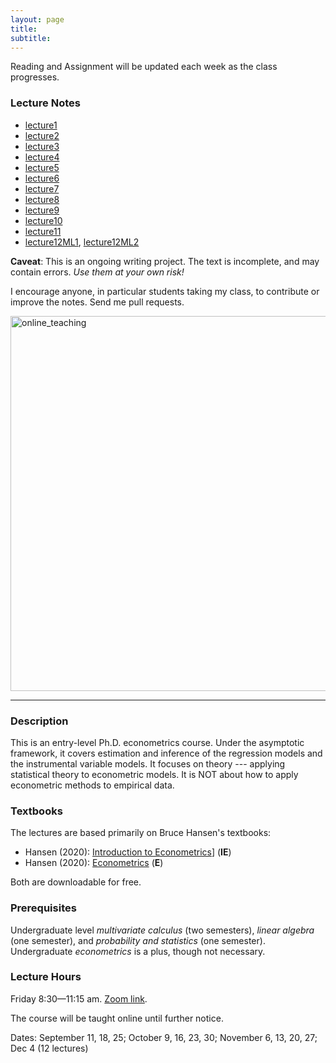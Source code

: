 ```yaml
---
layout: page
title:
subtitle:
---
```


Reading and Assignment will be updated each week as the class progresses.

### Lecture Notes

* [lecture1](https://github.com/zhentaoshi/Econ5121A/blob/master/lec_notes_lyx/lecture1.pdf)
* [lecture2](https://github.com/zhentaoshi/Econ5121A/blob/master/lec_notes_lyx/lecture2.pdf)
* [lecture3](https://github.com/zhentaoshi/Econ5121A/blob/master/lec_notes_lyx/lecture3.pdf)
* [lecture4](https://github.com/zhentaoshi/Econ5121A/blob/master/lec_notes_lyx/lecture4.pdf)
* [lecture5](https://github.com/zhentaoshi/Econ5121A/blob/master/lec_notes_lyx/lecture5.pdf)
* [lecture6](https://github.com/zhentaoshi/Econ5121A/blob/master/lec_notes_lyx/lecture6.pdf)
* [lecture7](https://github.com/zhentaoshi/Econ5121A/blob/master/lec_notes_lyx/lecture7.pdf)
* [lecture8](https://github.com/zhentaoshi/Econ5121A/blob/master/lec_notes_lyx/lecture8.pdf)
* [lecture9](https://github.com/zhentaoshi/Econ5121A/blob/master/lec_notes_lyx/lecture9.pdf)
* [lecture10](https://github.com/zhentaoshi/Econ5121A/blob/master/lec_notes_lyx/lecture10.pdf)
* [lecture11](https://github.com/zhentaoshi/Econ5121A/blob/master/lec_notes_lyx/lecture11.pdf)
* [lecture12ML1](https://github.com/zhentaoshi/econ5170/blob/master/05-ML.pdf), [lecture12ML2](https://github.com/zhentaoshi/econ5170/blob/master/05-ML.pdf)

**Caveat**: This is an ongoing writing project. The text is incomplete, and may contain errors.
*Use them at your own risk!*

I encourage anyone, in particular students taking my class, to contribute or improve the notes. Send me pull requests.





<img src="https://github.com/zhentaoshi/Econ5121A/blob/master/online_teaching.JPG" alt="online_teaching" width="600"/>

---



### Description

This is an entry-level Ph.D. econometrics course. Under the asymptotic framework, it covers estimation and inference of the regression models and the instrumental variable models. It focuses on theory --- applying statistical theory to econometric models. It is NOT about how to apply econometric methods to empirical data.



### Textbooks

The lectures are based primarily on Bruce Hansen's textbooks:

* Hansen (2020): [Introduction to Econometrics](https://www.ssc.wisc.edu/~bhansen/probability/)] (**IE**)
* Hansen (2020): [Econometrics](http://www.ssc.wisc.edu/~bhansen/econometrics/) (**E**) 

Both are downloadable for free.




### Prerequisites

Undergraduate level *multivariate calculus* (two semesters), *linear algebra* (one semester), and *probability and statistics* (one semester). Undergraduate *econometrics* is a plus, though not necessary.



### Lecture Hours

Friday 8:30—11:15 am. [Zoom link](https://cuhk.zoom.us/j/92063037640).

The course will be taught online until further notice.

Dates: September 11, 18, 25; October 9, 16, 23, 30; November 6, 13, 20, 27; Dec 4 (12 lectures)
